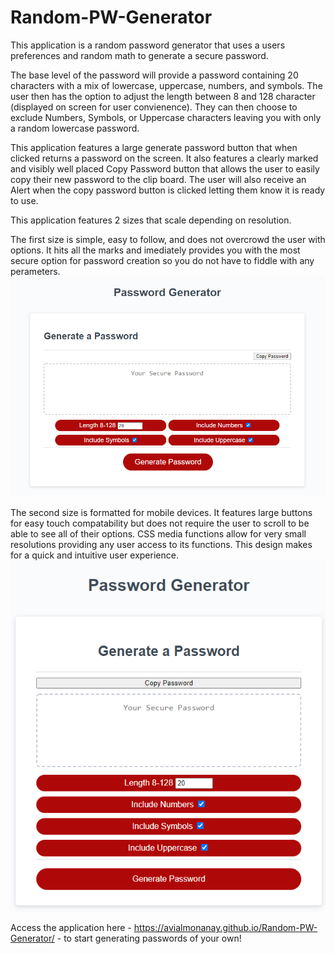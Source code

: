 # Random-PW-Generator


This application is a random password generator that uses a users preferences and random math to generate a secure password.

The base level of the password will provide a password containing 20 characters with a mix of lowercase, uppercase, numbers, and symbols. The user then has the option to adjust the length between 8 and 128 character (displayed on screen for user convienence). They can then choose to exclude Numbers, Symbols, or Uppercase characters leaving you with only a random lowercase password.

This application features a large generate password button that when clicked returns a password on the screen. It also features a clearly marked and visibly well placed Copy Password button that allows the user to easily copy their new password to the clip board. The user will also receive an Alert when the copy password button is clicked letting them know it is ready to use.


This application features 2 sizes that scale depending on resolution.

The first size is simple, easy to follow, and does not overcrowd the user with options. It hits all the marks and imediately provides you with the most secure option for password creation so you do not have to fiddle with any perameters.
![large screen format display](./Assets/Application%20Capture/Large%20screen%20format.PNG)

The second size is formatted for mobile devices. It features large buttons for easy touch compatability but does not require the user to scroll to be able to see all of their options. CSS media functions allow for very small resolutions providing any user access to its functions. This design makes for a quick and intuitive user experience.
![mobile screen format display](./Assets/Application%20Capture/Mobile%20Device%20Format.PNG)



Access the application here - https://avialmonanay.github.io/Random-PW-Generator/ - to start generating passwords of your own!
